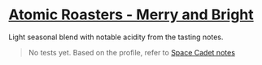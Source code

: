 
# [Atomic Roasters - Merry and Bright](https://atomicroastery.com/products/merry-and-bright)

Light seasonal blend with notable acidity from the tasting notes.

> No tests yet. Based on the profile, refer to [Space Cadet notes](../space-cadet)
